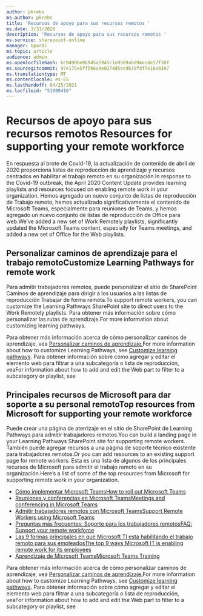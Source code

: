 ```yaml
---
author: pkrebs
ms.author: pkrebs
title: 'Recursos de apoyo para sus recursos remotos '
ms.date: 3/31/2020
description: 'Recursos de apoyo para sus recursos remotos '
ms.service: sharepoint-online
manager: bpardi
ms.topic: article
audience: admin
ms.openlocfilehash: bc9490be06945a5945c1e0569abd94ecde17f30f
ms.sourcegitcommit: 97e175e5ff5b6a9e0274d5ec9b39fdf7e18eb387
ms.translationtype: MT
ms.contentlocale: es-ES
ms.lasthandoff: 04/25/2021
ms.locfileid: "51999416"
---
```

# <a name="resources-for-supporting-your-remote-workforce"></a><span data-ttu-id="2c6cc-103">Recursos de apoyo para sus recursos remotos </span><span class="sxs-lookup"><span data-stu-id="2c6cc-103">Resources for supporting your remote workforce</span></span>
<span data-ttu-id="2c6cc-104">En respuesta al brote de Covid-19, la actualización de contenido de abril de 2020 proporciona listas de reproducción de aprendizaje y recursos centrados en habilitar el trabajo remoto en su organización.</span><span class="sxs-lookup"><span data-stu-id="2c6cc-104">In response to the Covid-19 outbreak, the April 2020 Content Update provides learning playlists and resources focused on enabling remote work in your organization.</span></span> <span data-ttu-id="2c6cc-105">Hemos agregado un nuevo conjunto de listas de reproducción de Trabajo remoto, hemos actualizado significativamente el contenido de Microsoft Teams, especialmente para reuniones de Teams, y hemos agregado un nuevo conjunto de listas de reproducción de Office para web.</span><span class="sxs-lookup"><span data-stu-id="2c6cc-105">We’ve added a new set of Work Remotely playlists, significantly updated the Microsoft Teams content, especially for Teams meetings, and added a new set of Office for the Web playlists.</span></span> 

## <a name="customize-learning-pathways-for-remote-work"></a><span data-ttu-id="2c6cc-106">Personalizar caminos de aprendizaje para el trabajo remoto</span><span class="sxs-lookup"><span data-stu-id="2c6cc-106">Customize Learning Pathways for remote work</span></span>
<span data-ttu-id="2c6cc-107">Para admitir trabajadores remotos, puede personalizar el sitio de SharePoint Caminos de aprendizaje para dirigir a los usuarios a las listas de reproducción Trabajar de forma remota.</span><span class="sxs-lookup"><span data-stu-id="2c6cc-107">To support remote workers, you can customize the Learning Pathways SharePoint site to direct users to the Work Remotely playlists.</span></span> <span data-ttu-id="2c6cc-108">Para obtener más información sobre cómo personalizar las rutas de aprendizaje.</span><span class="sxs-lookup"><span data-stu-id="2c6cc-108">For more information about customizing learning pathways.</span></span>

<span data-ttu-id="2c6cc-109">Para obtener más información acerca de cómo personalizar caminos de aprendizaje, vea [Personalizar caminos de aprendizaje.](custom_overview.md)</span><span class="sxs-lookup"><span data-stu-id="2c6cc-109">For more information about how to customize Learning Pathways, see [Customize learning pathways](custom_overview.md).</span></span> <span data-ttu-id="2c6cc-110">Para obtener información sobre cómo agregar y editar el elemento web para filtrar a una subcategoría o lista de reproducción, vea</span><span class="sxs-lookup"><span data-stu-id="2c6cc-110">For information about how to add and edit the Web part to filter to a subcategory or playlist, see</span></span> 

## <a name="top-resources-from-microsoft-for-supporting-your-remote-workforce"></a><span data-ttu-id="2c6cc-111">Principales recursos de Microsoft para dar soporte a su personal remoto</span><span class="sxs-lookup"><span data-stu-id="2c6cc-111">Top resources from Microsoft for supporting your remote workforce</span></span>
<span data-ttu-id="2c6cc-112">Puede crear una página de aterrizaje en el sitio de SharePoint de Learning Pathways para admitir trabajadores remotos.</span><span class="sxs-lookup"><span data-stu-id="2c6cc-112">You can build a landing page in your Learning Pathways SharePoint site for supporting remote workers.</span></span> <span data-ttu-id="2c6cc-113">También puede agregar recursos a una página de soporte técnico existente para trabajadores remotos.</span><span class="sxs-lookup"><span data-stu-id="2c6cc-113">Or you can add resources to an existing support page for remote workers.</span></span> <span data-ttu-id="2c6cc-114">Esta es una lista de algunos de los principales recursos de Microsoft para admitir el trabajo remoto en su organización.</span><span class="sxs-lookup"><span data-stu-id="2c6cc-114">Here’s a list of some of the top resources from Microsoft for supporting remote work in your organization.</span></span> 
- [<span data-ttu-id="2c6cc-115">Cómo implementar Microsoft Teams</span><span class="sxs-lookup"><span data-stu-id="2c6cc-115">How to roll out Microsoft Teams</span></span>](/microsoftteams/how-to-roll-out-teams)
- [<span data-ttu-id="2c6cc-116">Reuniones y conferencias en Microsoft Teams</span><span class="sxs-lookup"><span data-stu-id="2c6cc-116">Meetings and conferencing in Microsoft Teams</span></span>](/microsoftteams/deploy-meetings-microsoft-teams-landing-page)
- [<span data-ttu-id="2c6cc-117">Admitir trabajadores remotos con Microsoft Teams</span><span class="sxs-lookup"><span data-stu-id="2c6cc-117">Support Remote Workers using Microsoft Teams</span></span>](/microsoftteams/support-remote-work-with-teams)
- [<span data-ttu-id="2c6cc-118">Preguntas más frecuentes: Soporte para los trabajadores remotos</span><span class="sxs-lookup"><span data-stu-id="2c6cc-118">FAQ: Support your remote workforce</span></span>](/microsoftteams/faq-support-remote-workforce)
- [<span data-ttu-id="2c6cc-119">Las 9 formas principales en que Microsoft TI está habilitando el trabajo remoto para sus empleados</span><span class="sxs-lookup"><span data-stu-id="2c6cc-119">The top 9 ways Microsoft IT is enabling remote work for its employees</span></span>](https://www.microsoft.com/microsoft-365/blog/2020/03/12/top-9-ways-microsoft-it-enabling-remote-work-employees/)
- [<span data-ttu-id="2c6cc-120">Aprendizaje de Microsoft Teams</span><span class="sxs-lookup"><span data-stu-id="2c6cc-120">Microsoft Teams Training</span></span>](/microsoftteams/training-microsoft-teams-landing-page)


<span data-ttu-id="2c6cc-121">Para obtener más información acerca de cómo personalizar caminos de aprendizaje, vea [Personalizar caminos de aprendizaje.](custom_overview.md)</span><span class="sxs-lookup"><span data-stu-id="2c6cc-121">For more information about how to customize Learning Pathways, see [Customize learning pathways](custom_overview.md).</span></span> <span data-ttu-id="2c6cc-122">Para obtener información sobre cómo agregar y editar el elemento web para filtrar a una subcategoría o lista de reproducción, vea</span><span class="sxs-lookup"><span data-stu-id="2c6cc-122">For information about how to add and edit the Web part to filter to a subcategory or playlist, see</span></span> 


